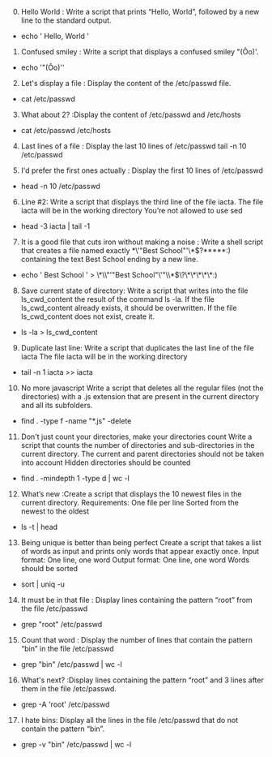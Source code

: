 0. Hello World : Write a script that prints “Hello, World”, followed by a new line to the standard output.
+ echo ' Hello, World '

1. Confused smiley : Write a script that displays a confused smiley "(Ôo)'.
+ echo '"(Ôo)'\'

2. Let's display a file : Display the content of the /etc/passwd file.
+ cat /etc/passwd

3. What about 2? :Display the content of /etc/passwd and /etc/hosts
+ cat /etc/passwd  /etc/hosts

4. Last lines of a file : Display the last 10 lines of /etc/passwd
tail -n 10 /etc/passwd
 
5. I'd prefer the first ones actually : Display the first 10 lines of /etc/passwd
+ head -n 10 /etc/passwd

6. Line #2: Write a script that displays the third line of the file iacta.
The file iacta will be in the working directory
You’re not allowed to use sed
+ head -3 iacta | tail -1

7. It is a good file that cuts iron without making a noise :
Write a shell script that creates a file named exactly \*\\'"Best School"\'\\*$\?\*\*\*\*\*:) containing the text Best School ending by a new line.
+ echo ' Best School ' > \\\*\\\\"'\"Best School\"\\'"\\\\\*\$\\\?\\\*\\\*\\\*\\\*\\\*\:\)

8. Save current state of directory:
Write a script that writes into the file ls_cwd_content the result of the command ls -la. If the file ls_cwd_content already exists, it should be overwritten. If the file ls_cwd_content does not exist, create it.
+ ls -la > ls_cwd_content

9. Duplicate last line:
Write a script that duplicates the last line of the file iacta
The file iacta will be in the working directory
+ tail -n 1 iacta >> iacta

10. No more javascript
Write a script that deletes all the regular files (not the directories) with a .js extension that are present in the current directory and all its subfolders.
+ find . -type f  -name "*.js" -delete

11. Don't just count your directories, make your directories count
Write a script that counts the number of directories and sub-directories in the current directory.
The current and parent directories should not be taken into account
Hidden directories should be counted

+ find . -mindepth 1 -type d | wc -l

12. What’s new :Create a script that displays the 10 newest files in the current directory.
Requirements:
One file per line
Sorted from the newest to the oldest
+ ls -t | head

13. Being unique is better than being perfect
Create a script that takes a list of words as input and prints only words that appear exactly once.
Input format: One line, one word
Output format: One line, one word
Words should be sorted
+ sort | uniq -u

14. It must be in that file : Display lines containing the pattern “root” from the file /etc/passwd
+ grep "root" /etc/passwd

15. Count that word : Display the number of lines that contain the pattern “bin” in the file /etc/passwd
+ grep "bin" /etc/passwd | wc -l

16. What's next? :Display lines containing the pattern “root” and 3 lines after them in the file /etc/passwd.
+ grep -A 'root' /etc/passwd

17. I hate bins: Display all the lines in the file /etc/passwd that do not contain the pattern “bin”.
+ grep -v "bin" /etc/passwd | wc -l
